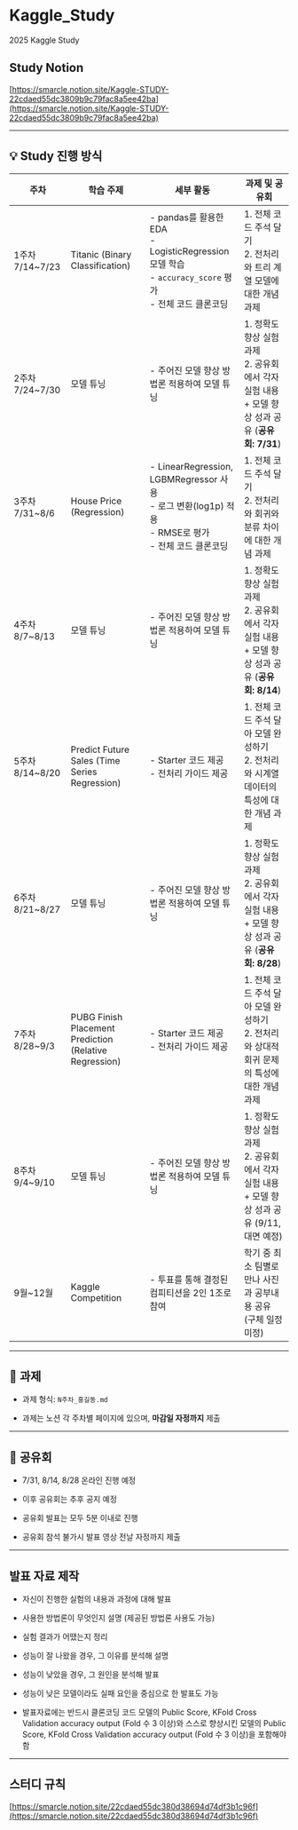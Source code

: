 # Kaggle_Study
2025 Kaggle Study

## Study Notion
[https://smarcle.notion.site/Kaggle-STUDY-22cdaed55dc3809b9c79fac8a5ee42ba](https://smarcle.notion.site/Kaggle-STUDY-22cdaed55dc3809b9c79fac8a5ee42ba)

---

## 💡 Study 진행 방식

| 주차        | 학습 주제                                | 세부 활동                                                                 | 과제 및 공유회                                                                 |
|-------------|-------------------------------------------|--------------------------------------------------------------------------|--------------------------------------------------------------------------------|
| 1주차 7/14~7/23   | Titanic (Binary Classification) | - pandas를 활용한 EDA<br>- LogisticRegression 모델 학습<br>- `accuracy_score` 평가<br>- 전체 코드 클론코딩 | 1. 전체 코드 주석 달기<br>2. 전처리와 트리 계열 모델에 대한 개념 과제           |
| 2주차 7/24~7/30   | 모델 튜닝                         | - 주어진 모델 향상 방법론 적용하여 모델 튜닝                            | 1. 정확도 향상 실험 과제<br>2. 공유회에서 각자 실험 내용 + 모델 향상 성과 공유 (**공유회: 7/31**) |
| 3주차 7/31~8/6    | House Price (Regression)                 | - LinearRegression, LGBMRegressor 사용<br>- 로그 변환(log1p) 적용<br>- RMSE로 평가<br>- 전체 코드 클론코딩 | 1. 전체 코드 주석 달기<br>2. 전처리와 회귀와 분류 차이에 대한 개념 과제          |
| 4주차 8/7~8/13    |모델 튜닝                         | - 주어진 모델 향상 방법론 적용하여 모델 튜닝                            | 1. 정확도 향상 실험 과제<br>2. 공유회에서 각자 실험 내용 + 모델 향상 성과 공유 (**공유회: 8/14**) |
| 5주차 8/14~8/20   | Predict Future Sales (Time Series Regression) | - Starter 코드 제공<br>- 전처리 가이드 제공                              | 1. 전체 코드 주석 달아 모델 완성하기<br>2. 전처리와 시계열 데이터의 특성에 대한 개념 과제 |
| 6주차 8/21~8/27   | 모델 튜닝                         | - 주어진 모델 향상 방법론 적용하여 모델 튜닝                            | 1. 정확도 향상 실험 과제<br>2. 공유회에서 각자 실험 내용 + 모델 향상 성과 공유 (**공유회: 8/28**) |
| 7주차 8/28~9/3    | PUBG Finish Placement Prediction (Relative Regression) | - Starter 코드 제공<br>- 전처리 가이드 제공                              | 1. 전체 코드 주석 달아 모델 완성하기<br>2. 전처리와 상대적 회귀 문제의 특성에 대한 개념 과제 |
| 8주차 9/4~9/10    | 모델 튜닝                         | - 주어진 모델 향상 방법론 적용하여 모델 튜닝                            | 1. 정확도 향상 실험 과제<br>2. 공유회에서 각자 실험 내용 + 모델 향상 성과 공유 (9/11, 대면 예정) |
| 9월~12월    | Kaggle Competition                        | - 투표를 통해 결정된 컴피티션을 2인 1조로 참여                           | 학기 중 최소 팀별로 만나 사진과 공부내용 공유 (구체 일정 미정)              |

---

## 📝 과제
- 과제 형식: `N주차_홍길동.md`

- 과제는 노션 각 주차별 페이지에 있으며, **마감일 자정까지** 제출

---

## 📢 공유회
- 7/31, 8/14, 8/28 온라인 진행 예정  

- 이후 공유회는 추후 공지 예정

- 공유회 발표는 모두 5분 이내로 진행

- 공유회 참석 불가시 발표 영상 전날 자정까지 제출

---

## 발표 자료 제작
- 자신이 진행한 실험의 내용과 과정에 대해 발표

- 사용한 방법론이 무엇인지 설명 (제공된 방법론 사용도 가능)

- 실험 결과가 어땠는지 정리

- 성능이 잘 나왔을 경우, 그 이유를 분석해 설명

- 성능이 낮았을 경우, 그 원인을 분석해 발표

- 성능이 낮은 모델이라도 실패 요인을 중심으로 한 발표도 가능

- 발표자료에는 반드시 클론코딩 코드 모델의 Public Score, KFold Cross Validation accuracy output (Fold 수 3 이상)와 스스로 향상시킨 모델의 Public Score, KFold Cross Validation accuracy output (Fold 수 3 이상)을 포함해야 함

---

## 스터디 규칙
[https://smarcle.notion.site/22cdaed55dc380d38694d74df3b1c96f](https://smarcle.notion.site/22cdaed55dc380d38694d74df3b1c96f)
